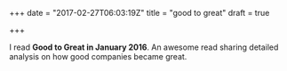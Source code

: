 +++
date = "2017-02-27T06:03:19Z"
title = "good to great"
draft = true

+++

I read **Good to Great in January 2016**. An awesome read sharing detailed analysis on how good companies became great.
